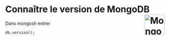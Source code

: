 # **Connaître le version de MongoDB** <a href="../../"> <img src="https://github.com/MiKL5/devWeb/raw/master/Assets/Images/mongodb-ar21.svg" alt="MongoDB" align="right" height="64px"> </a>

Dans mongosh entrer
```sql
db.version();
```